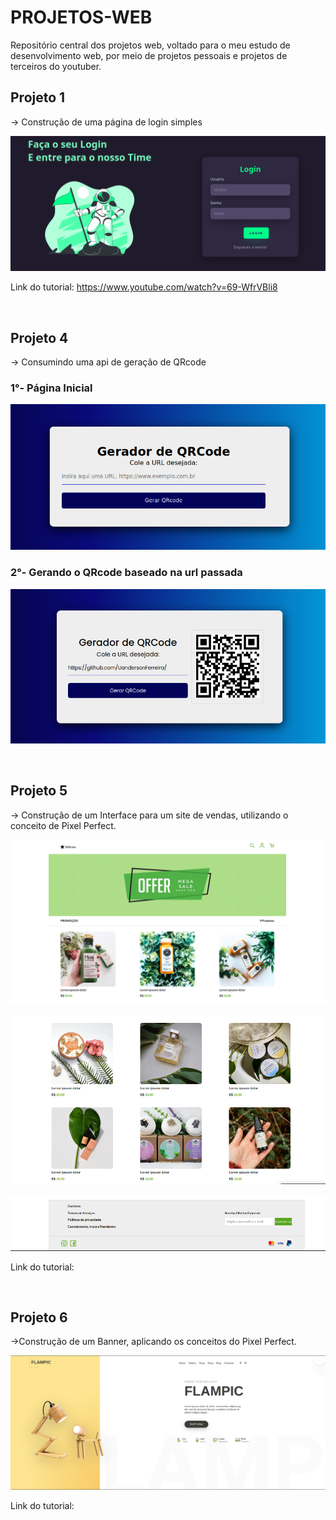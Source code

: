 # PROJETOS-WEB
 Repositório central dos projetos web, voltado para o meu estudo de desenvolvimento web, por meio de projetos pessoais e projetos de terceiros do youtuber.


 ## Projeto 1

-> Construção de uma página de login simples

![Pagina de Login](Imagens-projects/projeto1.png)

Link do tutorial: https://www.youtube.com/watch?v=69-WfrVBli8 

<br/>

## Projeto 4

-> Consumindo uma api de geração de QRcode

### 1°- Página Inicial
![Gerador de QRcode](Imagens-projects/proejeto4-1.png)

### 2°- Gerando o QRcode baseado na url passada
![Gerador de QRcode](Imagens-projects/projeto4-2.png)

<br/>

## Projeto 5

-> Construção de um Interface para um site de vendas, utilizando o conceito de Pixel Perfect.

![Site de Vendas](Imagens-projects/projeto5-1.png)

![Site de Vendas](Imagens-projects/proejto5-2.png)

![Site de Vendas](Imagens-projects/projeto5-3.png)

Link do tutorial: 

<br/>

## Projeto 6

->Construção de um Banner, aplicando os conceitos do Pixel Perfect.

![Banner](Imagens-projects/projeto6.png)

Link do tutorial: 

<br/>






